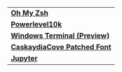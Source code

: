 | |
|--|
| [**Oh My Zsh**](https://github.com/JonLinkens/config/blob/main/.zshrc)
| [**Powerlevel10k**](https://github.com/JonLinkens/config/blob/main/.p10k.zsh)|
| [**Windows Terminal (Preview)**](https://github.com/JonLinkens/config/blob/main/WSLconfig.json) |
| [**CaskaydiaCove Patched Font**](https://github.com/JonLinkens/config/blob/main/Caskaydia%20Cove%20Regular%20NF.otf) |
| [**Jupyter**](https://github.com/JonLinkens/config/blob/main/jupyter_notebook_config.txt) |
